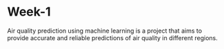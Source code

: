 # Week-1
Air quality prediction using machine learning is a project that aims to provide accurate and reliable predictions of air quality in different regions. 
